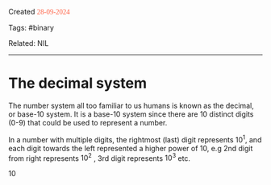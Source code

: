 
Created <font style="color:tomato; font-family:Consolas;">28-09-2024</font>

Tags: #binary

Related: NIL

****

# The decimal system

The number system all too familiar to us humans is known as the decimal, or base-10 system. It is a base-10 system since there are 10 distinct digits (0-9) that could be used to represent a number. 

In a number with multiple digits, the rightmost (last) digit represents $10^1$, and each digit towards the left represented a higher power of 10, e.g 2nd digit from right represents $10^2$ , 3rd digit represents $10^3$ etc.

10
